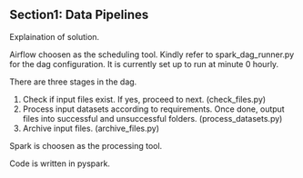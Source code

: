 ## Section1: Data Pipelines

Explaination of solution.

Airflow choosen as the scheduling tool. Kindly refer to spark_dag_runner.py for the dag configuration. It is currently set up to run at minute 0 hourly.

There are three stages in the dag.

1. Check if input files exist. If yes, proceed to next. (check_files.py)
2. Process input datasets according to requirements. Once done, output files into successful and unsuccessful folders. (process_datasets.py)
3. Archive input files. (archive_files.py)

Spark is choosen as the processing tool.

Code is written in pyspark.
